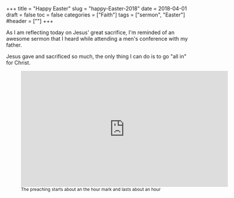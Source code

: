 +++
title = "Happy Easter"
slug = "happy-Easter-2018"
date = 2018-04-01
draft = false
toc = false
categories = ["Faith"]
tags = ["sermon", "Easter"]
#header = [""]
+++

As I am reflecting today on Jesus' great sacrifice, I'm reminded of an awesome sermon that I heard while attending a men's conference with my father.

Jesus gave and sacrificed so much, the only thing I can do is to go "all in" for Christ.

<figure class="center">
<iframe width="560" height="315" src="https://www.youtube-nocookie.com/embed/vfSRziGGZYE?rel=0&amp;start=3820" frameborder="0" allow="autoplay; encrypted-media" allowfullscreen></iframe>
<figcaption><small>The preaching starts about an the hour mark and lasts about an hour</small></figcaption>
</figure>
